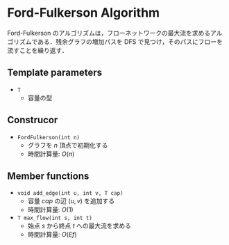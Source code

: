 # Ford-Fulkerson Algorithm

Ford-Fulkerson のアルゴリズムは，フローネットワークの最大流を求めるアルゴリズムである．残余グラフの増加パスを DFS で見つけ，そのパスにフローを流すことを繰り返す．

## Template parameters

- `T`
    - 容量の型

## Construcor

- `FordFulkerson(int n)`
    - グラフを $n$ 頂点で初期化する
    - 時間計算量: $O(n)$

## Member functions

- `void add_edge(int u, int v, T cap)`
    - 容量 $cap$ の辺 $(u, v)$ を追加する
    - 時間計算量: $O(1)$
- `T max_flow(int s, int t)`
    - 始点 $s$ から終点 $t$ への最大流を求める
    - 時間計算量: $O(Ef)$